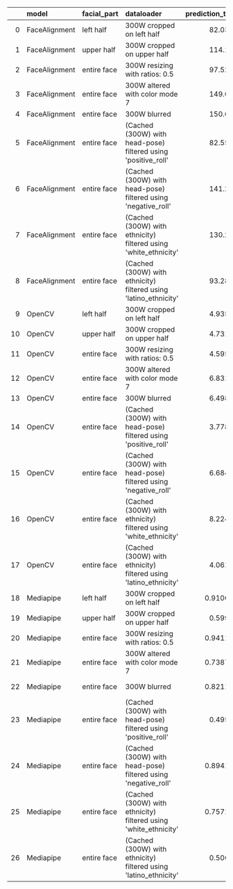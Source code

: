 |    | model         | facial_part   | dataloader                                                       |   prediction_time |   prediction_fail_rate | test     | metric   |   metric_value |   threshold | passed   |
|---:|:--------------|:--------------|:-----------------------------------------------------------------|------------------:|-----------------------:|:---------|:---------|---------------:|------------:|:---------|
|  0 | FaceAlignment | left half     | 300W cropped on left half                                        |         82.0379   |               0.564706 | TestDiff | NME_mean |    0.656253    |        -0.1 | False    |
|  1 | FaceAlignment | upper half    | 300W cropped on upper half                                       |        114.163    |               0.470588 | TestDiff | NME_mean |    0.223175    |        -0.1 | False    |
|  2 | FaceAlignment | entire face   | 300W resizing with ratios: 0.5                                   |         97.5293   |               0        | TestDiff | NME_mean |    0.0114276   |        -0.1 | False    |
|  3 | FaceAlignment | entire face   | 300W altered with color mode 7                                   |        149.049    |               0        | TestDiff | NME_mean |    0.00672821  |        -0.1 | False    |
|  4 | FaceAlignment | entire face   | 300W blurred                                                     |        150.677    |               0        | TestDiff | NME_mean |    0.00950801  |        -0.1 | False    |
|  5 | FaceAlignment | entire face   | (Cached (300W) with head-pose) filtered using 'positive_roll'    |         82.5509   |               0        | TestDiff | NME_mean |   -0.146944    |        -0.1 | True     |
|  6 | FaceAlignment | entire face   | (Cached (300W) with head-pose) filtered using 'negative_roll'    |        141.236    |               0        | TestDiff | NME_mean |    0.036736    |        -0.1 | False    |
|  7 | FaceAlignment | entire face   | (Cached (300W) with ethnicity) filtered using 'white_ethnicity'  |        130.233    |               0        | TestDiff | NME_mean |   -0.0520713   |        -0.1 | False    |
|  8 | FaceAlignment | entire face   | (Cached (300W) with ethnicity) filtered using 'latino_ethnicity' |         93.2886   |               0        | TestDiff | NME_mean |    0.208285    |        -0.1 | False    |
|  9 | OpenCV        | left half     | 300W cropped on left half                                        |          4.93539  |               0.564706 | TestDiff | NME_mean |    0.644057    |        -0.1 | False    |
| 10 | OpenCV        | upper half    | 300W cropped on upper half                                       |          4.73126  |               0.682353 | TestDiff | NME_mean |   -0.0402161   |        -0.1 | False    |
| 11 | OpenCV        | entire face   | 300W resizing with ratios: 0.5                                   |          4.59532  |               0        | TestDiff | NME_mean |    0.079876    |        -0.1 | False    |
| 12 | OpenCV        | entire face   | 300W altered with color mode 7                                   |          6.83177  |               0        | TestDiff | NME_mean |   -0.0013471   |        -0.1 | False    |
| 13 | OpenCV        | entire face   | 300W blurred                                                     |          6.49898  |               0        | TestDiff | NME_mean |    0.103017    |        -0.1 | False    |
| 14 | OpenCV        | entire face   | (Cached (300W) with head-pose) filtered using 'positive_roll'    |          3.77832  |               0        | TestDiff | NME_mean |   -0.0779265   |        -0.1 | False    |
| 15 | OpenCV        | entire face   | (Cached (300W) with head-pose) filtered using 'negative_roll'    |          6.68447  |               0        | TestDiff | NME_mean |    0.0194816   |        -0.1 | False    |
| 16 | OpenCV        | entire face   | (Cached (300W) with ethnicity) filtered using 'white_ethnicity'  |          8.22435  |               0        | TestDiff | NME_mean |   -0.196134    |        -0.1 | True     |
| 17 | OpenCV        | entire face   | (Cached (300W) with ethnicity) filtered using 'latino_ethnicity' |          4.06116  |               0        | TestDiff | NME_mean |    0.784538    |        -0.1 | False    |
| 18 | Mediapipe     | left half     | 300W cropped on left half                                        |          0.910076 |               0.727941 | TestDiff | NME_mean |  nan           |        -0.1 | False    |
| 19 | Mediapipe     | upper half    | 300W cropped on upper half                                       |          0.59947  |               0.735294 | TestDiff | NME_mean |  nan           |        -0.1 | False    |
| 20 | Mediapipe     | entire face   | 300W resizing with ratios: 0.5                                   |          0.941159 |               0        | TestDiff | NME_mean |   -0.0012767   |        -0.1 | False    |
| 21 | Mediapipe     | entire face   | 300W altered with color mode 7                                   |          0.738705 |               0.4      | TestDiff | NME_mean |   -0.325044    |        -0.1 | True     |
| 22 | Mediapipe     | entire face   | 300W blurred                                                     |          0.821196 |               0        | TestDiff | NME_mean |    1.24002e-06 |        -0.1 | False    |
| 23 | Mediapipe     | entire face   | (Cached (300W) with head-pose) filtered using 'positive_roll'    |          0.49506  |               0        | TestDiff | NME_mean |   -0.32544     |        -0.1 | True     |
| 24 | Mediapipe     | entire face   | (Cached (300W) with head-pose) filtered using 'negative_roll'    |          0.894151 |               0        | TestDiff | NME_mean |    0.08136     |        -0.1 | False    |
| 25 | Mediapipe     | entire face   | (Cached (300W) with ethnicity) filtered using 'white_ethnicity'  |          0.757157 |               0        | TestDiff | NME_mean |   -0.132671    |        -0.1 | True     |
| 26 | Mediapipe     | entire face   | (Cached (300W) with ethnicity) filtered using 'latino_ethnicity' |          0.50659  |               0        | TestDiff | NME_mean |    0.530683    |        -0.1 | False    |